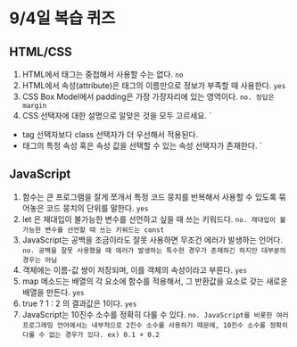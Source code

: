 # 9/4일 복습 퀴즈

## HTML/CSS
1. HTML에서 태그는 중첩해서 사용할 수는 없다. `no`
1. HTML에서 속성(attribute)은 태그의 이름만으로 정보가 부족할 때 사용한다. `yes`
1. CSS Box Model에서 padding은 가장 가장자리에 있는 영역이다. `no. 정답은 margin`
1. CSS 선택자에 대한 설명으로 알맞은 것을 모두 고르세요.
  `
  - tag 선택자보다 class 선택자가 더 우선해서 적용된다.
  - 태그의 특정 속성 혹은 속성 값을 선택할 수 있는 속성 선택자가 존재한다.
  `

## JavaScript
1. 함수는 큰 프로그램을 잘게 쪼개서 특정 코드 뭉치를 반복해서 사용할 수 있도록 묶어놓은 코드 뭉치의 단위를 말한다. `yes`
1. let 은 재대입이 불가능한 변수를 선언하고 싶을 때 쓰는 키워드다. `no. 재대입이 불가능한 변수를 선언할 때 쓰는 키워드는 const`
1. JavaScript는 공백을 조금이라도 잘못 사용하면 무조건 에러가 발생하는 언어다. `no. 공백을 잘못 사용했을 때 에러가 발생하는 특수한 경우가 존재하긴 하지만 대부분의 경우는 아님`
1. 객체에는 이름-값 쌍이 저장되며, 이를 객체의 속성이라고 부른다. `yes`
1. map 메소드는 배열의 각 요소에 함수를 적용해서, 그 반환값을 요소로 갖는 새로운 배열을 만든다. `yes`
1. true ? 1 : 2 의 결과값은 1이다. `yes`
1. JavaScript는 10진수 소수를 정확히 다룰 수 있다. `no. JavaScript를 비롯한 여러 프로그래밍 언어에서는 내부적으로 2진수 소수를 사용하기 때문에, 10진수 소수를 정확히 다룰 수 없는 경우가 있다. ex) 0.1 + 0.2`